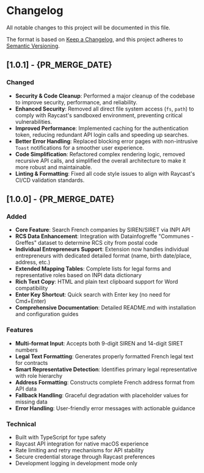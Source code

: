 # Changelog

All notable changes to this project will be documented in this file.

The format is based on [Keep a Changelog](https://keepachangelog.com/en/1.0.0/),
and this project adheres to [Semantic Versioning](https://semver.org/spec/v2.0.0.html).

## [1.0.1] - {PR_MERGE_DATE}

### Changed
- **Security & Code Cleanup**: Performed a major cleanup of the codebase to improve security, performance, and reliability.
- **Enhanced Security**: Removed all direct file system access (`fs`, `path`) to comply with Raycast's sandboxed environment, preventing critical vulnerabilities.
- **Improved Performance**: Implemented caching for the authentication token, reducing redundant API login calls and speeding up searches.
- **Better Error Handling**: Replaced blocking error pages with non-intrusive `Toast` notifications for a smoother user experience.
- **Code Simplification**: Refactored complex rendering logic, removed recursive API calls, and simplified the overall architecture to make it more robust and maintainable.
- **Linting & Formatting**: Fixed all code style issues to align with Raycast's CI/CD validation standards.

## [1.0.0] - {PR_MERGE_DATE}

### Added
- **Core Feature**: Search French companies by SIREN/SIRET via INPI API
- **RCS Data Enhancement**: Integration with Datainfogreffe "Communes - Greffes" dataset to determine RCS city from postal code
- **Individual Entrepreneurs Support**: Extension now handles individual entrepreneurs with dedicated detailed format (name, birth date/place, address, etc.)
- **Extended Mapping Tables**: Complete lists for legal forms and representative roles based on INPI data dictionary
- **Rich Text Copy**: HTML and plain text clipboard support for Word compatibility
- **Enter Key Shortcut**: Quick search with Enter key (no need for Cmd+Enter)
- **Comprehensive Documentation**: Detailed README.md with installation and configuration guides

### Features
- **Multi-format Input**: Accepts both 9-digit SIREN and 14-digit SIRET numbers
- **Legal Text Formatting**: Generates properly formatted French legal text for contracts
- **Smart Representative Detection**: Identifies primary legal representative with role hierarchy
- **Address Formatting**: Constructs complete French address format from API data
- **Fallback Handling**: Graceful degradation with placeholder values for missing data
- **Error Handling**: User-friendly error messages with actionable guidance

### Technical
- Built with TypeScript for type safety
- Raycast API integration for native macOS experience
- Rate limiting and retry mechanisms for API stability
- Secure credential storage through Raycast preferences
- Development logging in development mode only